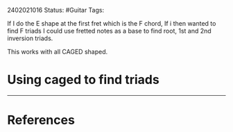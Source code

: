 2402021016
	Status: #Guitar
		Tags: 

If I do the E shape at the first fret which is the F chord, If i then wanted to find F triads I could use fretted notes as a base to find root, 1st and 2nd inversion triads.


This works with all CAGED shaped.




# Using caged to find triads






---
# References